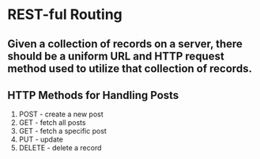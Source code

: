 # REST-ful Routing

## Given a collection of records on a server, there should be a uniform URL and HTTP request method used to utilize that collection of records.

## HTTP Methods for Handling Posts
1. POST - create a new post
2. GET - fetch all posts
3. GET - fetch a specific post
4. PUT - update
5. DELETE - delete a record

